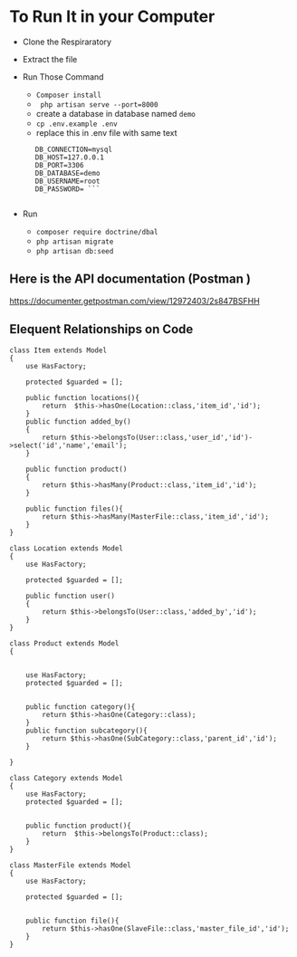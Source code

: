 
# To Run It in your Computer 
* Clone the Respiraratory

*  Extract the file 
* Run Those Command

   * ```Composer install```
   * ``` php artisan serve --port=8000```
   *   create a database in database named ```demo```
   * ```cp .env.example .env```
   * replace this in .env file with same text
   ```
      DB_CONNECTION=mysql
      DB_HOST=127.0.0.1
      DB_PORT=3306
      DB_DATABASE=demo
      DB_USERNAME=root
      DB_PASSWORD= ```


* Run 
   * ```composer require doctrine/dbal ```
   *  ``` php artisan migrate ```
   * ``` php artisan db:seed ```


## Here is the API documentation (Postman ) 
https://documenter.getpostman.com/view/12972403/2s847BSFHH


## Elequent Relationships on Code 

```
class Item extends Model
{
    use HasFactory;

    protected $guarded = [];

    public function locations(){
        return  $this->hasOne(Location::class,'item_id','id');
    }
    public function added_by()
    {
        return $this->belongsTo(User::class,'user_id','id')->select('id','name','email');
    }

    public function product()
    {
        return $this->hasMany(Product::class,'item_id','id');
    }

    public function files(){
        return $this->hasMany(MasterFile::class,'item_id','id');
    }
}
```


```
class Location extends Model
{
    use HasFactory;

    protected $guarded = [];

    public function user()
    {
        return $this->belongsTo(User::class,'added_by','id');
    } 
}
```

```
class Product extends Model
{
     

    use HasFactory;
    protected $guarded = [];


    public function category(){
        return $this->hasOne(Category::class);
    }
    public function subcategory(){
        return $this->hasOne(SubCategory::class,'parent_id','id');
    }
  
}
```

```
class Category extends Model
{
    use HasFactory;
    protected $guarded = [];


    public function product(){
        return  $this->belongsTo(Product::class);
    }
}
```

```
class MasterFile extends Model
{
    use HasFactory;

    protected $guarded = [];


    public function file(){
        return $this->hasOne(SlaveFile::class,'master_file_id','id');
    }
}
```


